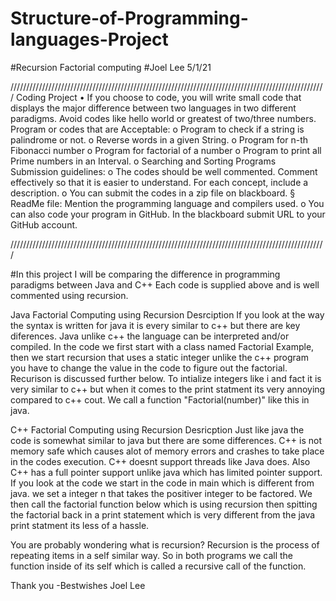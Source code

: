 # Structure-of-Programming-languages-Project
#Recursion Factorial computing
#Joel Lee 5/1/21

////////////////////////////////////////////////////////////////////////////////////////////////////
Coding Project
• If you choose to code, you will write small code that displays the major difference between two
languages in two different paradigms.
Avoid codes like hello world or greatest of two/three numbers.
Program or codes that are Acceptable:
o Program to check if a string is palindrome or not.
o Reverse words in a given String.
o Program for n-th Fibonacci number
o Program for factorial of a number
o Program to print all Prime numbers in an Interval.
o Searching and Sorting Programs
Submission guidelines:
o The codes should be well commented. Comment effectively so that it is easier to
understand. For each concept, include a description.
o You can submit the codes in a zip file on blackboard.
§ ReadMe file: Mention the programming language and compilers used.
o You can also code your program in GitHub. In the blackboard submit URL to your GitHub account.

////////////////////////////////////////////////////////////////////////////////////////////////////

#In this project I will be comparing the difference in programming paradigms between Java and C++
Each code is supplied above and is well commented using recursion.

  Java Factorial Computing using Recursion Desrciption
If you look at the way the syntax is written for java it is every similar to c++ but there are key diferences.
Java unlike c++ the language can be interpreted and/or compiled.
In the code we first start with a class named Factorial Example, then we start recursion that uses a static integer unlike the c++ program you have to change the value in the code to figure out the factorial. Recurison is discussed further below. To intialize integers like i and fact it is very similar to c++  but when it comes to the print statment its very annoying compared to c++ cout.
We call a function "Factorial(number)" like this in java.

C++ Factorial Computing using Recursion Desricption
Just like java the code is somewhat similar to java but there are some differences. C++ is not memory safe which causes alot of memory errors and crashes to take place in the codes execution. C++ doesnt support threads like Java does. Also C++ has a full pointer support unlike java which has limited pointer support.
If you look at the code we start in the code in main which is different from java. we set a integer n that takes the positiver integer to be factored. We then call the factorial function below which is using recursion then spitting the factorial back in a print statement which is very different from the java print statment its less of a hassle.


You are probably wondering what is recursion?
Recursion is the process of repeating items in a self similar way. So in both programs we call the function inside of its self which is called a recursive call of the function.


Thank you
-Bestwishes
Joel Lee


















